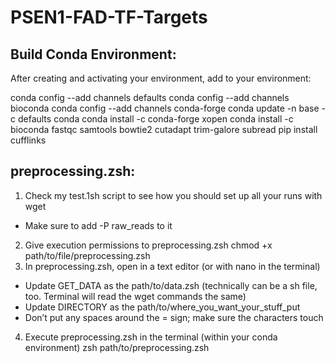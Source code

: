 # PSEN1-FAD-TF-Targets

## Build Conda Environment:
After creating and activating your environment, add to your environment:

conda config --add channels defaults
conda config --add channels bioconda
conda config --add channels conda-forge
conda update -n base -c defaults conda
conda install -c conda-forge xopen
conda install -c bioconda fastqc samtools bowtie2 cutadapt trim-galore subread
pip install cufflinks

## preprocessing.zsh:
1. Check my test.1sh script to see how you should set up all your runs with wget
- Make sure to add -P raw_reads to it
2. Give execution permissions to preprocessing.zsh
chmod +x path/to/file/preprocessing.zsh
3. In preprocessing.zsh, open in a text editor (or with nano in the terminal)
- Update GET_DATA as the path/to/data.zsh (technically can be a sh file, too. Terminal will read the wget commands the same)
- Update DIRECTORY as the path/to/where_you_want_your_stuff_put
- Don’t put any spaces around the = sign; make sure the characters touch
4. Execute preprocessing.zsh in the terminal (within your conda environment)
zsh path/to/preprocessing.zsh
